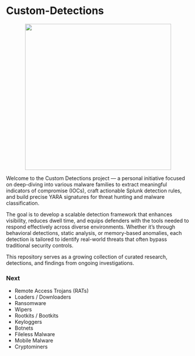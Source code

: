 # Custom-Detections


<p align="center">
  <img src="https://github.com/Infinit3i/Custom-Detections/raw/579a4a5d0281b99bcd3311679cabb2aa1d109e6a/Images/f8df6cf748cc3cf7c05ab18e798b3e91.jpg" width="400px">
</p>

Welcome to the Custom Detections project — a personal initiative focused on deep-diving into various malware families to extract meaningful indicators of compromise (IOCs), craft actionable Splunk detection rules, and build precise YARA signatures for threat hunting and malware classification.

The goal is to develop a scalable detection framework that enhances visibility, reduces dwell time, and equips defenders with the tools needed to respond effectively across diverse environments. Whether it’s through behavioral detections, static analysis, or memory-based anomalies, each detection is tailored to identify real-world threats that often bypass traditional security controls.

This repository serves as a growing collection of curated research, detections, and findings from ongoing investigations.


### Next
- Remote Access Trojans (RATs)  
- Loaders / Downloaders  
- Ransomware  
- Wipers  
- Rootkits / Bootkits  
- Keyloggers  
- Botnets  
- Fileless Malware  
- Mobile Malware  
- Cryptominers  
